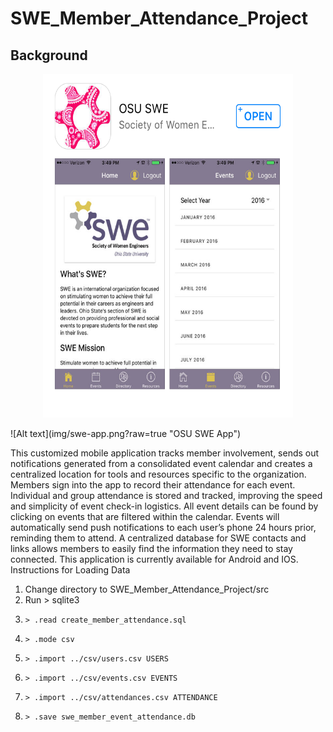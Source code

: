 # SWE_Member_Attendance_Project

## Background ##

<p align="center">
  <img width="400" height="550" src="img/swe-app.png">
</p>
![Alt text](img/swe-app.png?raw=true "OSU SWE App")

This customized mobile application tracks member involvement, sends out notifications generated from a consolidated event calendar and creates a centralized location for tools and resources specific to the organization. Members sign into the app to record their attendance for each event. Individual and group attendance is stored and tracked, improving the speed and simplicity of event check-in logistics. All event details can be found by clicking on events that are filtered within the calendar. Events will automatically send push notifications to each user’s phone 24 hours prior, reminding them to attend. A centralized database for SWE contacts and links allows members to easily find the information they need to stay connected. This application is currently available for Android and IOS.
Instructions for Loading Data 
1. Change directory to SWE_Member_Attendance_Project/src
2. Run > sqlite3
3.     > .read create_member_attendance.sql
4.     > .mode csv
5.     > .import ../csv/users.csv USERS
6.     > .import ../csv/events.csv EVENTS
7.     > .import ../csv/attendances.csv ATTENDANCE
8.     > .save swe_member_event_attendance.db
